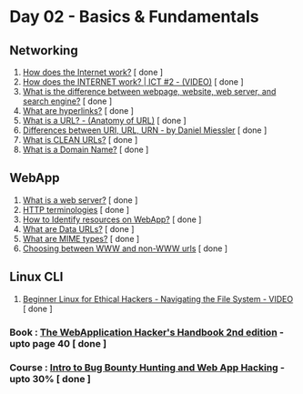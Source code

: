 # Day 02 - Basics & Fundamentals

## Networking
  1. [How does the Internet work?](https://developer.mozilla.org/en-US/docs/Learn/Common_questions/How_does_the_Internet_work) [ done ]
  2. [How does the INTERNET work? | ICT #2 - (VIDEO)](https://www.youtube.com/watch?v=x3c1ih2NJEg) [ done ]
  3. [What is the difference between webpage, website, web server, and search engine?](https://developer.mozilla.org/en-US/docs/Learn/Common_questions/Pages_sites_servers_and_search_engines) [ done ]
  4. [What are hyperlinks?](https://developer.mozilla.org/en-US/docs/Learn/Common_questions/What_are_hyperlinks) [ done ]
  5. [What is a URL? - (Anatomy of URL)](https://developer.mozilla.org/en-US/docs/Learn/Common_questions/What_is_a_URL) [ done ]
  6. [Differences between URI, URL, URN - by Daniel Miessler](https://danielmiessler.com/study/difference-between-uri-url/) [ done ]
  7. [What is CLEAN URLs?](https://en.wikipedia.org/wiki/Clean_URL) [ done ]
  8. [What is a Domain Name?](https://developer.mozilla.org/en-US/docs/Learn/Common_questions/What_is_a_domain_name) [ done ]

## WebApp
  1. [What is a web server?](https://developer.mozilla.org/en-US/docs/Learn/Common_questions/What_is_a_web_server) [ done ]
  2. [HTTP terminologies](https://developer.mozilla.org/en-US/docs/Web/HTTP) [ done ]
  3. [How to Identify resources on WebApp?](https://developer.mozilla.org/en-US/docs/Web/HTTP/Basics_of_HTTP/Identifying_resources_on_the_Web) [ done ]
  4. [What are Data URLs?](https://developer.mozilla.org/en-US/docs/Web/HTTP/Basics_of_HTTP/Data_URLs) [ done ]
  5. [What are MIME types?](https://developer.mozilla.org/en-US/docs/Web/HTTP/Basics_of_HTTP/MIME_typesv) [ done ]
  6. [Choosing between WWW and non-WWW urls](https://developer.mozilla.org/en-US/docs/Web/HTTP/Basics_of_HTTP/Choosing_between_www_and_non-www_URLs) [ done ]

## Linux CLI
  1. [Beginner Linux for Ethical Hackers - Navigating the File System - VIDEO](https://www.youtube.com/watch?v=r8giT8BBdw8&list=PLLKT__MCUeiwfK18Io6kvwrrhqQyQnV5W) [ done ] 

### Book : [The WebApplication Hacker's Handbook 2nd edition](https://edu.anarcho-copy.org/Against%20Security%20-%20Self%20Security/Dafydd%20Stuttard,%20Marcus%20Pinto%20-%20The%20web%20application%20hacker's%20handbook_%20finding%20and%20exploiting%20security%20flaws-Wiley%20(2011).pdf) - upto page 40 [ done ]
### Course : [Intro to Bug Bounty Hunting and Web App Hacking](https://www.udemy.com/course/intro-to-bug-bounty-by-nahamsec/) - upto 30% [ done ]
